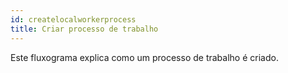 ```yaml
---
id: createlocalworkerprocess
title: Criar processo de trabalho
---
```


Este fluxograma explica como um processo de trabalho é criado.

<CreateFlowcharts id='createlocalworkerprocess' />
